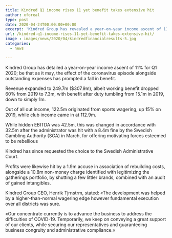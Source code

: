 ```yaml
---
title: Kindred Q1 income rises 11 yet benefit takes extensive hit
author: xforeal 
type: post
date: 2020-04-24T00:00:00+00:00
excerpt: 'Kindred Group has revealed a year-on-year income ascent of 11&amp;percnt; for Q1 2020; be that as it may, the effect of the coronavirus episode alongside outstanding expenses has prompted a fall in profit '
url: /kindred-q1-income-rises-11-yet-benefit-takes-extensive-hit/
image : images/news/2020/04/kindredfinancialresults-5.jpg
categories:
  - news

---
```

Kindred Group has detailed a year-on-year income ascent of 11&percnt; for Q1 2020; be that as it may, the effect of the coronavirus episode alongside outstanding expenses has prompted a fall in benefit. 

Revenue expanded to 249.7m ($307.9m), albeit working benefit dropped 60&percnt; from 2019 to 7.3m, with benefit after duty tumbling from 15.1m in 2019, down to simply 1m. 

Out of all out income, 122.5m originated from sports wagering, up 15&percnt; on 2019, while club income came in at 112.9m. 

While hidden EBITDA was 42.5m, this was changed in accordance with 32.5m after the administrator was hit with a 8.4m fine by the Swedish Gambling Authority (SGA) in March, for offering motivating forces esteemed to be rebellious 

Kindred has since requested the choice to the Swedish Administrative Court. 

Profits were likewise hit by a 1.9m accuse in association of rebuilding costs, alongside a 10.8m non-money charge identified with legitimizing the gatherings portfolio, by shutting a few littler brands, combined with an audit of gained intangibles. 

Kindred Group CEO, Henrik Tjrnstrm, stated: &#171;The development was helped by a higher-than-normal wagering edge however fundamental execution over all districts was sure. 

&#171;Our concentrate currently is to advance the business to address the difficulties of COVID-19. Temporarily, we keep on conveying a great support of our clients, while securing our representatives and guaranteeing business congruity and administrative compliance.&#187;